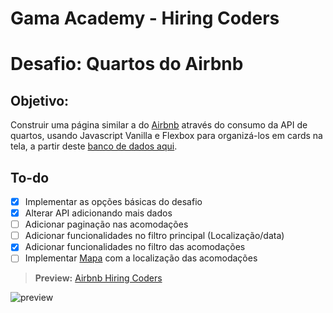 # Gama Academy - Hiring Coders
# Desafio: Quartos do Airbnb

## Objetivo:
Construir uma página similar a do [Airbnb](https://www.airbnb.com.br/) através do consumo da API de quartos, usando Javascript Vanilla e Flexbox para organizá-los em cards na tela, a partir deste [banco de dados aqui](https://api.sheety.co/30b6e400-9023-4a15-8e6c-16aa4e3b1e72).

## To-do
- [x] Implementar as opções básicas do desafio
- [x] Alterar API adicionando mais dados
- [ ] Adicionar paginação nas acomodações
- [ ] Adicionar funcionalidades no filtro principal (Localização/data)
- [x] Adicionar funcionalidades no filtro das acomodações
- [ ] Implementar [Mapa](https://leafletjs.com/) com a localização das acomodações

> **Preview:**
>[Airbnb Hiring Coders](https://airbnb-hiring-coders.netlify.app/)

![preview](https://user-images.githubusercontent.com/47192417/81577848-63578b00-9380-11ea-84d6-b3195ec6688d.png)








